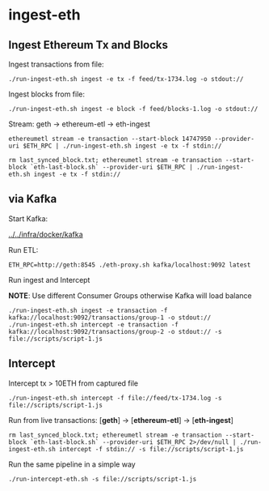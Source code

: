 # ingest-eth

## Ingest Ethereum Tx and Blocks

Ingest transactions from file:
```
./run-ingest-eth.sh ingest -e tx -f feed/tx-1734.log -o stdout://
```

Ingest blocks from file:
```
./run-ingest-eth.sh ingest -e block -f feed/blocks-1.log -o stdout://
```

Stream: geth -> ethereum-etl -> eth-ingest

```
ethereumetl stream -e transaction --start-block 14747950 --provider-uri $ETH_RPC | ./run-ingest-eth.sh ingest -e tx -f stdin://
```

```
rm last_synced_block.txt; ethereumetl stream -e transaction --start-block `eth-last-block.sh` --provider-uri $ETH_RPC | ./run-ingest-eth.sh ingest -e tx -f stdin://
```

## via Kafka

Start Kafka:

[../../infra/docker/kafka](../../infra/docker/kafka)

Run ETL:
```
ETH_RPC=http://geth:8545 ./eth-proxy.sh kafka/localhost:9092 latest
```

Run ingest and Intercept 

__NOTE__: Use different Consumer Groups otherwise Kafka will load balance

```
./run-ingest-eth.sh ingest -e transaction -f kafka://localhost:9092/transactions/group-1 -o stdout://
./run-ingest-eth.sh intercept -e transaction -f kafka://localhost:9092/transactions/group-2 -o stdout:// -s file://scripts/script-1.js
```


## Intercept

Intercept tx > 10ETH from captured file
```
./run-ingest-eth.sh intercept -f file://feed/tx-1734.log -s file://scripts/script-1.js
```

Run from live transactions: [__geth__] -> [__ethereum-etl__] -> [__eth-ingest__]
```
rm last_synced_block.txt; ethereumetl stream -e transaction --start-block `eth-last-block.sh` --provider-uri $ETH_RPC 2>/dev/null | ./run-ingest-eth.sh intercept -f stdin:// -s file://scripts/script-1.js
```

Run the same pipeline in a simple way

```
./run-intercept-eth.sh -s file://scripts/script-1.js
```

